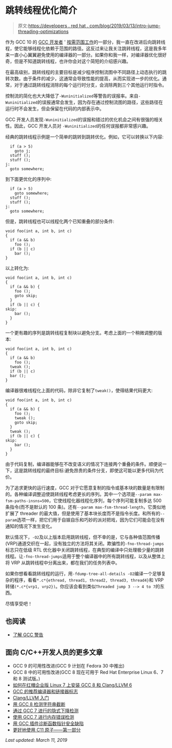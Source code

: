 # 跳转线程优化简介

> 原文:[https://developers . red hat . com/blog/2019/03/13/intro-jump-threading-optimizations](https://developers.redhat.com/blog/2019/03/13/intro-jump-threading-optimizations)

作为 GCC 10 的 [GCC 开发者](https://developers.redhat.com/blog/2019/03/08/usability-improvements-in-gcc-9/) ' [按需范围工作](https://gcc.gnu.org/wiki/AndrewMacLeod/Ranger)的一部分，我一直在改进后向跳转线程，使它能够线程化依赖于范围的路径。这反过来让我关注跳转线程，这是我多年来一直小心翼翼避免使用的编译器的一部分。如果你和我一样，对编译器优化很好奇，但是不知道跳转线程，也许你会对这个简短的介绍感兴趣。

在最高级别，跳转线程的主要目标是减少程序控制流图中不同路径上动态执行的跳转次数。由于条件的减少，这通常会导致性能的提高，从而实现进一步的优化。通常，对于通过跳转线程消除的每个运行时分支，会消除两到三个其他运行时指令。

控制流的简化也大大降低了`-Wuninitialized`等警告的误报率。来自`-Wuninitialized`的误报通常会发生，因为存在通过控制流图的路径，这些路径在运行时不会发生，但会保留在代码的内部表示中。

GCC 开发人员发现`-Wuninitialized`的误报和错过的优化机会之间有很强的相关性。因此，GCC 开发人员对 `-Wuninitialized`的任何误报都非常感兴趣。

经典的跳转线程示例是一个简单的跳转到跳转优化。例如，它可以转换以下内容:

```
  if (a > 5)
    goto j;
  stuff ();
  stuff ();
j:
  goto somewhere;

```

到下面更优化的序列中:

```
  if (a > 5)
    goto somewhere;
  stuff ();
  stuff ();
j:
  goto somewhere;

```

但是，跳转线程也可以线程化两个已知重叠的部分条件:

```
void foo(int a, int b, int c)
{
  if (a && b)
    foo ();
  if (b || c)
    bar ();
}
```

以上转化为:

```
void foo(int a, int b, int c)
{
  if (a && b) {
    foo ();
    goto skip;
  }
  if (b || c) {
skip:
    bar ();
  }
}

```

一个更有趣的序列是跳转线程复制块以避免分支。考虑上面的一个稍微调整的版本:

```
void foo(int a, int b, int c)
{
  if (a && b)
    foo ();
  tweak ();
  if (b || c)
  bar ();
}

```

编译器很难线程化上面的代码，除非它复制了`tweak()`，使得结果代码更大:

```
void foo(int a, int b, int c)
{
  if (a && b) {
    foo ();
    tweak ();
    goto skip;
  }
  tweak ();
  if (b || c) {
skip:
    bar ();
  }
}

```

由于代码复制，编译器能够在不改变语义的情况下连接两个重叠的条件。顺便说一下，这是跳转线程的最终目标:避免昂贵的条件分支，即使这可能以更多代码为代价。

为了追求更快的运行速度，GCC 对于它愿意复制的指令或基本块的数量是有限制的。各种编译调整迫使跳转线程考虑更长的序列。其中一个选项是`--param max-fsm-paths-insns=500`，它使线程化器线程化序列，每个序列可能复制多达 500 条指令(而不是默认的 100 条)。还有`--param max-fsm-thread-length`，它类似地扩展了 threader 的最大值，但是使用了基本块长度而不是指令长度。和所有的`--param`选项一样，把它们用于自娱自乐和巧妙的派对把戏，因为它们可能会在没有通知的情况下发生变化。

默认情况下，`-O2`及以上版本启用跳转线程，但不幸的是，它与各种值范围传播(VRP)通道交织在一起，没有独立的方法将其关闭。欺骗性的`-fno-thread-jumps`标志只在低级 RTL 优化器中关闭跳转线程，在典型的编译中只处理极少量的跳转线程。让`-fno-thread-jumps`适用于整个编译器中的所有跳转线程，以及从整体上将 VRP 从跳转线程中分离出来，都在我们的任务列表中。

如果你想看看跳转线程的运行，用`-fdump-tree-all-details -O2`编译一个足够复杂的程序，看看`*.c*{ethread, thread1, thread2, thread3, thread4}`和 VRP 转储`(*.c*{vrp1, vrp2})`。你应该会看到类似`Threaded jump 3 --> 4 to 7`的东西。

尽情享受吧！

## 也阅读

*   [了解 GCC 警告](https://developers.redhat.com/blog/2019/03/13/understanding-gcc-warnings/)

## 面向 C/C++开发人员的更多文章

*   GCC 9 的可用性改进(GCC 9 计划在 Fedora 30 中推出)
*   GCC 8 中的可用性改进(GCC 8 现在可用于 Red Hat Enterprise Linux 6、7 和 8 测试版。)
*   [如何在红帽企业版 Linux 7 上安装 GCC 8 和 Clang/LLVM 6](https://developers.redhat.com/blog/2019/03/05/yum-install-gcc-8-clang-6/#more-568577)
*   [GCC 的推荐编译器和链接器标志](https://developers.redhat.com/blog/2018/03/21/compiler-and-linker-flags-gcc/)
*   [Clang/LLVM 入门](https://developers.redhat.com/blog/2017/11/01/getting-started-llvm-toolset/)
*   [用 GCC 8 检测字符串截断](https://developers.redhat.com/blog/2018/05/24/detecting-string-truncation-with-gcc-8/)
*   [通过 GCC 7 进行的隐式下降检测](https://developers.redhat.com/blog/2017/03/10/wimplicit-fallthrough-in-gcc-7/)
*   [使用 GCC 7 进行内存错误检测](https://developers.redhat.com/blog/2017/02/22/memory-error-detection-using-gcc/)
*   [用 GCC 插件诊断函数指针安全缺陷](https://developers.redhat.com/blog/2017/03/17/diagnosing-function-pointer-security-flaws-with-a-gcc-plugin/)
*   [更好地使用 C11 原子——第一部分](https://developers.redhat.com/blog/2016/01/14/toward-a-better-use-of-c11-atomics-part-1/)

*Last updated: March 11, 2019*